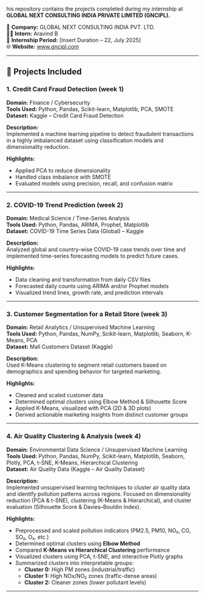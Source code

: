 his repository contains the projects completed during my internship at **GLOBAL NEXT CONSULTING INDIA PRIVATE LIMITED (GNCIPL).**

🏢 **Company:** GLOBAL NEXT CONSULTING INDIA PVT. LTD.  
🧑‍💻 **Intern:** Aravind B  
📅 **Internship Period:** [Insert Duration – 22, July 2025]  
🌐 **Website:** www.gncipl.com

---

## 📁 Projects Included

### 1. Credit Card Fraud Detection (week 1)
**Domain:** Finance / Cybersecurity  
**Tools Used:** Python, Pandas, Scikit-learn, Matplotlib, PCA, SMOTE  
**Dataset:** Kaggle – Credit Card Fraud Detection  

**Description:**  
Implemented a machine learning pipeline to detect fraudulent transactions in a highly imbalanced dataset using classification models and dimensionality reduction.

**Highlights:**  
- Applied PCA to reduce dimensionality  
- Handled class imbalance with SMOTE  
- Evaluated models using precision, recall, and confusion matrix  

---

### 2. COVID-19 Trend Prediction  (week 2)
**Domain:** Medical Science / Time-Series Analysis  
**Tools Used:** Python, Pandas, ARIMA, Prophet, Matplotlib  
**Dataset:** COVID-19 Time Series Data (Global) – Kaggle  

**Description:**  
Analyzed global and country-wise COVID-19 case trends over time and implemented time-series forecasting models to predict future cases.

**Highlights:**  
- Data cleaning and transformation from daily CSV files  
- Forecasted daily counts using ARIMA and/or Prophet models  
- Visualized trend lines, growth rate, and prediction intervals  

---

### 3. Customer Segmentation for a Retail Store  (week 3)
**Domain:** Retail Analytics / Unsupervised Machine Learning  
**Tools Used:** Python, Pandas, NumPy, Scikit-learn, Matplotlib, Seaborn, K-Means, PCA  
**Dataset:** Mall Customers Dataset (Kaggle)  

**Description:**  
Used K-Means clustering to segment retail customers based on demographics and spending behavior for targeted marketing.

**Highlights:**  
- Cleaned and scaled customer data  
- Determined optimal clusters using Elbow Method & Silhouette Score  
- Applied K-Means, visualized with PCA (2D & 3D plots)  
- Derived actionable marketing insights from distinct customer groups  

---

### 4. Air Quality Clustering & Analysis (week 4)  
**Domain:** Environmental Data Science / Unsupervised Machine Learning  
**Tools Used:** Python, Pandas, NumPy, Scikit-learn, Matplotlib, Seaborn, Plotly, PCA, t-SNE, K-Means, Hierarchical Clustering  
**Dataset:** Air Quality Data (Kaggle – Air Quality Dataset)  

**Description:**  
Implemented unsupervised learning techniques to cluster air quality data and identify pollution patterns across regions. Focused on dimensionality reduction (PCA & t-SNE), clustering (K-Means & Hierarchical), and cluster evaluation (Silhouette Score & Davies–Bouldin Index).  

**Highlights:**  
- Preprocessed and scaled pollution indicators (PM2.5, PM10, NO₂, CO, SO₂, O₃, etc.)  
- Determined optimal clusters using **Elbow Method**  
- Compared **K-Means vs Hierarchical Clustering** performance  
- Visualized clusters using PCA, t-SNE, and interactive Plotly graphs  
- Summarized clusters into interpretable groups:  
  - **Cluster 0:** High PM zones (industrial/traffic)  
  - **Cluster 1:** High NOx/NO₂ zones (traffic-dense areas)  
  - **Cluster 2:** Cleaner zones (lower pollutant levels)  

---
